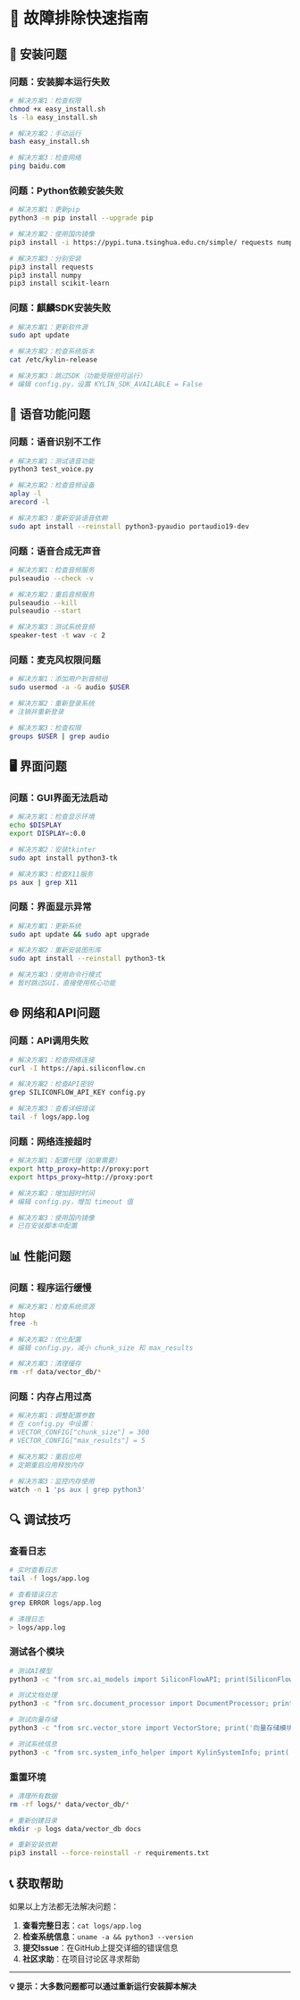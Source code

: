 # 🔧 故障排除快速指南

## 🚨 安装问题

### 问题：安装脚本运行失败
```bash
# 解决方案1：检查权限
chmod +x easy_install.sh
ls -la easy_install.sh

# 解决方案2：手动运行
bash easy_install.sh

# 解决方案3：检查网络
ping baidu.com
```

### 问题：Python依赖安装失败
```bash
# 解决方案1：更新pip
python3 -m pip install --upgrade pip

# 解决方案2：使用国内镜像
pip3 install -i https://pypi.tuna.tsinghua.edu.cn/simple/ requests numpy

# 解决方案3：分别安装
pip3 install requests
pip3 install numpy
pip3 install scikit-learn
```

### 问题：麒麟SDK安装失败
```bash
# 解决方案1：更新软件源
sudo apt update

# 解决方案2：检查系统版本
cat /etc/kylin-release

# 解决方案3：跳过SDK（功能受限但可运行）
# 编辑 config.py，设置 KYLIN_SDK_AVAILABLE = False
```

## 🎤 语音功能问题

### 问题：语音识别不工作
```bash
# 解决方案1：测试语音功能
python3 test_voice.py

# 解决方案2：检查音频设备
aplay -l
arecord -l

# 解决方案3：重新安装语音依赖
sudo apt install --reinstall python3-pyaudio portaudio19-dev
```

### 问题：语音合成无声音
```bash
# 解决方案1：检查音频服务
pulseaudio --check -v

# 解决方案2：重启音频服务
pulseaudio --kill
pulseaudio --start

# 解决方案3：测试系统音频
speaker-test -t wav -c 2
```

### 问题：麦克风权限问题
```bash
# 解决方案1：添加用户到音频组
sudo usermod -a -G audio $USER

# 解决方案2：重新登录系统
# 注销并重新登录

# 解决方案3：检查权限
groups $USER | grep audio
```

## 🖥️ 界面问题

### 问题：GUI界面无法启动
```bash
# 解决方案1：检查显示环境
echo $DISPLAY
export DISPLAY=:0.0

# 解决方案2：安装tkinter
sudo apt install python3-tk

# 解决方案3：检查X11服务
ps aux | grep X11
```

### 问题：界面显示异常
```bash
# 解决方案1：更新系统
sudo apt update && sudo apt upgrade

# 解决方案2：重新安装图形库
sudo apt install --reinstall python3-tk

# 解决方案3：使用命令行模式
# 暂时跳过GUI，直接使用核心功能
```

## 🌐 网络和API问题

### 问题：API调用失败
```bash
# 解决方案1：检查网络连接
curl -I https://api.siliconflow.cn

# 解决方案2：检查API密钥
grep SILICONFLOW_API_KEY config.py

# 解决方案3：查看详细错误
tail -f logs/app.log
```

### 问题：网络连接超时
```bash
# 解决方案1：配置代理（如果需要）
export http_proxy=http://proxy:port
export https_proxy=http://proxy:port

# 解决方案2：增加超时时间
# 编辑 config.py，增加 timeout 值

# 解决方案3：使用国内镜像
# 已在安装脚本中配置
```

## 📊 性能问题

### 问题：程序运行缓慢
```bash
# 解决方案1：检查系统资源
htop
free -h

# 解决方案2：优化配置
# 编辑 config.py，减小 chunk_size 和 max_results

# 解决方案3：清理缓存
rm -rf data/vector_db/*
```

### 问题：内存占用过高
```bash
# 解决方案1：调整配置参数
# 在 config.py 中设置：
# VECTOR_CONFIG["chunk_size"] = 300
# VECTOR_CONFIG["max_results"] = 5

# 解决方案2：重启应用
# 定期重启应用释放内存

# 解决方案3：监控内存使用
watch -n 1 'ps aux | grep python3'
```

## 🔍 调试技巧

### 查看日志
```bash
# 实时查看日志
tail -f logs/app.log

# 查看错误日志
grep ERROR logs/app.log

# 清理日志
> logs/app.log
```

### 测试各个模块
```bash
# 测试AI模型
python3 -c "from src.ai_models import SiliconFlowAPI; print(SiliconFlowAPI().test_connection())"

# 测试文档处理
python3 -c "from src.document_processor import DocumentProcessor; print('文档处理模块正常')"

# 测试向量存储
python3 -c "from src.vector_store import VectorStore; print('向量存储模块正常')"

# 测试系统信息
python3 -c "from src.system_info_helper import KylinSystemInfo; print('系统信息模块正常')"
```

### 重置环境
```bash
# 清理所有数据
rm -rf logs/* data/vector_db/*

# 重新创建目录
mkdir -p logs data/vector_db docs

# 重新安装依赖
pip3 install --force-reinstall -r requirements.txt
```

## 📞 获取帮助

如果以上方法都无法解决问题：

1. **查看完整日志**：`cat logs/app.log`
2. **检查系统信息**：`uname -a && python3 --version`
3. **提交Issue**：在GitHub上提交详细的错误信息
4. **社区求助**：在项目讨论区寻求帮助

---

**💡 提示：大多数问题都可以通过重新运行安装脚本解决**

